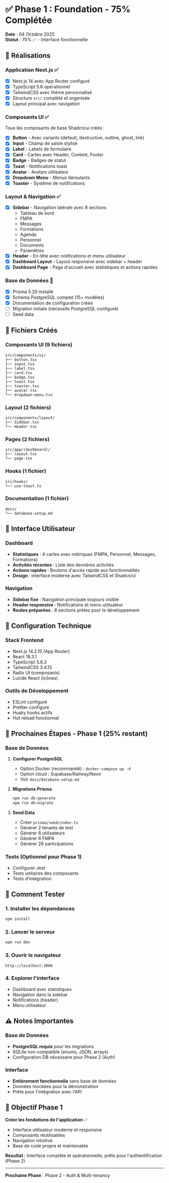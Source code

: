 # ✅ Phase 1 : Foundation - 75% Complétée

**Date** : 04 Octobre 2025  
**Statut** : 75% ✅ - Interface fonctionnelle

## 🎉 Réalisations

### Application Next.js ✅

- [x] Next.js 14 avec App Router configuré
- [x] TypeScript 5.6 opérationnel
- [x] TailwindCSS avec thème personnalisé
- [x] Structure `src/` complète et organisée
- [x] Layout principal avec navigation

### Composants UI ✅

Tous les composants de base Shadcn/ui créés :

- [x] **Button** - Avec variants (default, destructive, outline, ghost, link)
- [x] **Input** - Champ de saisie stylisé
- [x] **Label** - Labels de formulaire
- [x] **Card** - Cartes avec Header, Content, Footer
- [x] **Badge** - Badges de statut
- [x] **Toast** - Notifications toast
- [x] **Avatar** - Avatars utilisateur
- [x] **Dropdown Menu** - Menus déroulants
- [x] **Toaster** - Système de notifications

### Layout & Navigation ✅

- [x] **Sidebar** - Navigation latérale avec 8 sections
  - Tableau de bord
  - FMPA
  - Messages
  - Formations
  - Agenda
  - Personnel
  - Documents
  - Paramètres
- [x] **Header** - En-tête avec notifications et menu utilisateur
- [x] **Dashboard Layout** - Layout responsive avec sidebar + header
- [x] **Dashboard Page** - Page d'accueil avec statistiques et actions rapides

### Base de Données 🔄

- [x] Prisma 5.20 installé
- [x] Schéma PostgreSQL complet (15+ modèles)
- [x] Documentation de configuration créée
- [ ] Migration initiale (nécessite PostgreSQL configuré)
- [ ] Seed data

## 📁 Fichiers Créés

### Composants UI (9 fichiers)

```
src/components/ui/
├── button.tsx
├── input.tsx
├── label.tsx
├── card.tsx
├── badge.tsx
├── toast.tsx
├── toaster.tsx
├── avatar.tsx
└── dropdown-menu.tsx
```

### Layout (2 fichiers)

```
src/components/layout/
├── Sidebar.tsx
└── Header.tsx
```

### Pages (2 fichiers)

```
src/app/(dashboard)/
├── layout.tsx
└── page.tsx
```

### Hooks (1 fichier)

```
src/hooks/
└── use-toast.ts
```

### Documentation (1 fichier)

```
docs/
└── database-setup.md
```

## 🎨 Interface Utilisateur

### Dashboard

- **Statistiques** : 4 cartes avec métriques (FMPA, Personnel, Messages, Formations)
- **Activités récentes** : Liste des dernières activités
- **Actions rapides** : Boutons d'accès rapide aux fonctionnalités
- **Design** : Interface moderne avec TailwindCSS et Shadcn/ui

### Navigation

- **Sidebar fixe** : Navigation principale toujours visible
- **Header responsive** : Notifications et menu utilisateur
- **Routes préparées** : 8 sections prêtes pour le développement

## 🔧 Configuration Technique

### Stack Frontend

- Next.js 14.2.15 (App Router)
- React 18.3.1
- TypeScript 5.6.2
- TailwindCSS 3.4.13
- Radix UI (composants)
- Lucide React (icônes)

### Outils de Développement

- ESLint configuré
- Prettier configuré
- Husky hooks actifs
- Hot reload fonctionnel

## 📝 Prochaines Étapes - Phase 1 (25% restant)

### Base de Données

1. **Configurer PostgreSQL**
   - Option Docker (recommandé) : `docker-compose up -d`
   - Option cloud : Supabase/Railway/Neon
   - Voir `docs/database-setup.md`

2. **Migrations Prisma**

   ```bash
   npm run db:generate
   npm run db:migrate
   ```

3. **Seed Data**
   - Créer `prisma/seed/index.ts`
   - Générer 2 tenants de test
   - Générer 8 utilisateurs
   - Générer 6 FMPA
   - Générer 26 participations

### Tests (Optionnel pour Phase 1)

- Configurer Jest
- Tests unitaires des composants
- Tests d'intégration

## 🚀 Comment Tester

### 1. Installer les dépendances

```bash
npm install
```

### 2. Lancer le serveur

```bash
npm run dev
```

### 3. Ouvrir le navigateur

```
http://localhost:3000
```

### 4. Explorer l'interface

- Dashboard avec statistiques
- Navigation dans la sidebar
- Notifications (header)
- Menu utilisateur

## ⚠️ Notes Importantes

### Base de Données

- **PostgreSQL requis** pour les migrations
- SQLite non compatible (enums, JSON, arrays)
- Configuration DB nécessaire pour Phase 2 (Auth)

### Interface

- **Entièrement fonctionnelle** sans base de données
- Données mockées pour la démonstration
- Prête pour l'intégration avec l'API

## 🎯 Objectif Phase 1

**Créer les fondations de l'application** ✅

- Interface utilisateur moderne et responsive
- Composants réutilisables
- Navigation intuitive
- Base de code propre et maintenable

**Résultat** : Interface complète et opérationnelle, prête pour l'authentification (Phase 2)

---

**Prochaine Phase** : Phase 2 - Auth & Multi-tenancy
